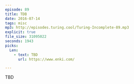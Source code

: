 ```yaml
---
episode: 89
title: TDB
date: 2016-07-14
tags: misc
mp3: http://episodes.turing.cool/Turing-Incomplete-89.mp3
explicit: true
file_size: 31095022
seconds: 1943
picks:
  Len:
    - text: TBD
      url: https://www.enki.com/

---
```


TBD
